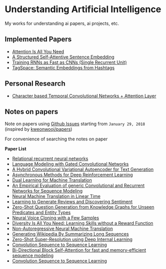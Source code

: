 # Understanding Artificial Intelligence

My works for understanding ai papers, ai projects, etc.

## Implemented Papers

- [Attention Is All You Need](https://github.com/flrngel/Transformer-tensorflow)
- [A Structured Self-Attentive Sentence Embedding](https://github.com/flrngel/Self-Attentive-tensorflow)
- [Training RNNs as Fast as CNNs (Single Recurrent Unit)](https://github.com/flrngel/sru-tensorflow)
- [TagSpace: Semantic Embeddings from Hashtags](https://github.com/flrngel/TagSpace-tensorflow)

## Personal Research

- [Character based Temporal Convolutional Networks + Attention Layer](https://github.com/flrngel/TCN-with-attention)

## Notes on papers

Note on papers using [Github Issues](https://github.com/flrngel/understanding-ai/issues?utf8=%E2%9C%93&q=is%3Aissue+is%3Aopen+sort%3Acreated-desc) starting from `January 29, 2018`
(inspired by [kweonwooj/papers](https://github.com/kweonwooj/papers))

For convenience of searching the notes on paper

**Paper List**

- [Relational recurrent neural networks](https://github.com/flrngel/understanding-ai/issues/17)
- [Language Modeling with Gated Convolutional Networks](https://github.com/flrngel/understanding-ai/issues/16)
- [A Hybrid Convolutional Variational Autoencoder for Text Generation](https://github.com/flrngel/understanding-ai/issues/15)
- [Asynchronous Methods for Deep Reinforcement Learning](https://github.com/flrngel/understanding-ai/issues/14)
- [Dual Learning for Machine Translation](https://github.com/flrngel/understanding-ai/issues/13)
- [An Empirical Evaluation of generic Convolutional and Recurrent Networks for Sequence Modeling](https://github.com/flrngel/understanding-ai/issues/12)
- [Neural Machine Translation in Linear Time](https://github.com/flrngel/understanding-ai/issues/11)
- [Learning to Generate Reviews and Discovering Sentiment](https://github.com/flrngel/understanding-ai/issues/10)
- [Zero-Shot Question Generation from Knowledge Graphs for Unseen Predicates and Entity Types](https://github.com/flrngel/understanding-ai/issues/9)
- [Neural Voice Cloning with a Few Samples](https://github.com/flrngel/understanding-ai/issues/8)
- [Diversity Is All You Need: Learning Skills without a Reward Function](https://github.com/flrngel/understanding-ai/issues/7)
- [Non-Autoregressive Neural Machine Translation](https://github.com/flrngel/understanding-ai/issues/6)
- [Generating Wikipedia By Summarizing Long Sequences](https://github.com/flrngel/understanding-ai/issues/5)
- [Zero-Shot Super-Resolution using Deep Internal Learning](https://github.com/flrngel/understanding-ai/issues/4)
- [Convolution Sequence to Sequence Learning](https://github.com/flrngel/understanding-ai/issues/3)
- [Bi-Directional Block Self-Attention for fast and memory-efficient sequence modeling](https://github.com/flrngel/understanding-ai/issues/2)
- [Convolution Sequence to Sequence Learning](https://github.com/flrngel/understanding-ai/issues/1)
